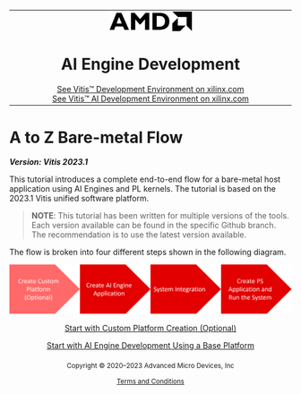 <table class="sphinxhide" width="100%">
 <tr width="100%">
    <td align="center"><img src="https://raw.githubusercontent.com/Xilinx/Image-Collateral/main/xilinx-logo.png" width="30%"/><h1>AI Engine Development</h1>
    <a href="https://www.xilinx.com/products/design-tools/vitis.html">See Vitis™ Development Environment on xilinx.com</br></a>
    <a href="https://www.xilinx.com/products/design-tools/vitis/vitis-ai.html">See Vitis™ AI Development Environment on xilinx.com</a>
    </td>
 </tr>
</table>

# A to Z Bare-metal Flow

***Version: Vitis 2023.1***

This tutorial introduces a complete end-to-end flow for a bare-metal host application using AI Engines and PL kernels. The tutorial is based on the 2023.1 Vitis unified software platform.

>**NOTE**: This tutorial has been written for multiple versions of the tools. Each version available can be found in the specific Github branch. The recommendation is to use the latest version available.

The flow is broken into four different steps shown in the following diagram.

![missing image](images/diagram_22.1.png)

<p align="center"><a href="./01-custom_base_platform_creation.md">Start with Custom Platform Creation (Optional)</a></b></p>

<p align="center"><a href="./02-aie_application_creation.md">Start with AI Engine Development Using a Base Platform</a></b></p>

<p class="sphinxhide" align="center"><sub>Copyright © 2020–2023 Advanced Micro Devices, Inc</sub></p>

<p class="sphinxhide" align="center"><sup><a href="https://www.amd.com/en/corporate/copyright">Terms and Conditions</a></sup></p>
